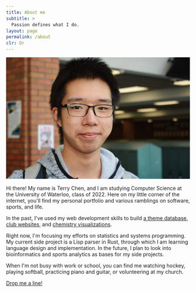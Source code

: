 ```yaml
---
title: About me
subtitle: >
  Passion defines what I do.
layout: page
permalink: /about
clr: Or
---
```


<picture class="center-hor">
  <source srcset="/assets/images/profile.jpg 1x">
  <img src="/assets/images/profile.jpg">
</picture>

Hi there! My name is Terry Chen, and I am studying Computer Science at the University of Waterloo, class of 2022.
Here on my little corner of the internet, you'll find my personal portfolio and various ramblings on software, sports, and life.

In the past, I've used my web development skills to build [a theme database](/portfolio#everything-dojo), [club websites](/portfolio#mss-csec), and [chemistry visualizations](/portfolio#chem-visualizations).

Right now, I'm focusing my efforts on statistics and systems programming.
My current side project is a Lisp parser in Rust, through which I am learning language design and implementation.
In the future, I plan to look into bioinformatics and sports analytics as bases for my side projects.

When I'm not busy with work or school, you can find me watching hockey, playing softball, practicing piano and guitar, or volunteering at my church.

<div class="center-text">
<a class="btn fg-gn" href="/contact">Drop me a line!</a>
</div>